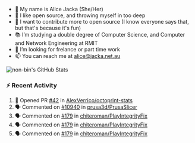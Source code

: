 - 👋 My name is Alice Jacka (She/Her)
- 💞️ I like open source, and throwing myself in too deep
- 🌱 I want to contribute more to open source (I know everyone says that, but that's because it's fun)
- 📚 I’m studying a double degree of Computer Science, and Computer and Network Engineering at RMIT
- 👀 I’m looking for frelance or part time work
- 📫 You can reach me at [alice@jacka.net.au][email]

<img alt="non-bin's GitHub Stats" src="https://github-readme-stats.vercel.app/api?username=non-bin&count_private=true&show_icons=true&theme=dark&hide_border=true" />

### :zap: Recent Activity

<!--START_SECTION:activity-->
1. 💪 Opened PR [#42](https://github.com/AlexVerrico/octoprint-stats/pull/42) in [AlexVerrico/octoprint-stats](https://github.com/AlexVerrico/octoprint-stats)
2. 🗣 Commented on [#10940](https://github.com/prusa3d/PrusaSlicer/issues/10940) in [prusa3d/PrusaSlicer](https://github.com/prusa3d/PrusaSlicer)
3. 🗣 Commented on [#179](https://github.com/chiteroman/PlayIntegrityFix/issues/179) in [chiteroman/PlayIntegrityFix](https://github.com/chiteroman/PlayIntegrityFix)
4. 🗣 Commented on [#179](https://github.com/chiteroman/PlayIntegrityFix/issues/179) in [chiteroman/PlayIntegrityFix](https://github.com/chiteroman/PlayIntegrityFix)
5. 🗣 Commented on [#179](https://github.com/chiteroman/PlayIntegrityFix/issues/179) in [chiteroman/PlayIntegrityFix](https://github.com/chiteroman/PlayIntegrityFix)
<!--END_SECTION:activity-->


[website]: https://hihello.me/p/71c781e8-9bce-4bbe-923f-bb847fcbbebd "HiHello Card"
[email]: mailto:alice@jacka.net.au "alice@jacka.net.au"

<!--
**jamesgeorge007/jamesgeorge007** is a ✨ _special_ ✨ repository because its `README.md` (this file) appears on your GitHub profile.

Here are some ideas to get you started:

- 🌱 I’m currently learning ...
- 👯 I’m looking to collaborate on ...
- 🤔 I’m looking for help with ...
- 💬 Ask me about ...
- 😄 Pronouns: ...
- ⚡ Fun fact: ...
-->
